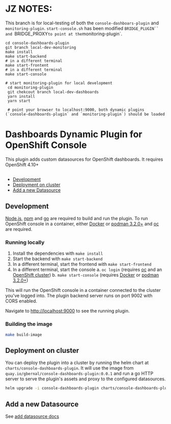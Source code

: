 # JZ NOTES: 
This branch is for local-testing of both the `console-dashboars-plugin` and `monitoring-plugin`. 
`start-console.sh` has been modified `BRIDGE_PLUGIN`` and `BRIDGE_PROXY` to point at the `monitoring-plugin`. 

```
cd console-dashboards-plugin
git branch local-dev-monitoring 
make install 
make start-backend 
# in a different terminal
make start-frontent 
# in a different terminal
make start-console

# start monitoring-plugin for local development
 cd monitoring-plugin
 git chekcout branch local-dev-dashboards
 yarn install
 yarn start 

 # point your browser to localhost:9000, both dynamic plugins (`console-dashboards-plugin` and `monitoring-plugin`) should be loaded
```




# Dashboards Dynamic Plugin for OpenShift Console

This plugin adds custom datasources for OpenShift dashboards. It requires OpenShift 4.10+

##

- [Development](#development)
- [Deployment on cluster](#deployment-on-cluster)
- [Add a new Datasource](#add-a-new-datasource)

## Development

[Node.js](https://nodejs.org/en/), [npm](https://www.npmjs.com/) and [go](https://go.dev/) are required
to build and run the plugin. To run OpenShift console in a container, either
[Docker](https://www.docker.com) or [podman 3.2.0+](https://podman.io) and
[oc](https://console.redhat.com/openshift/downloads) are required.

### Running locally

1. Install the dependencies with `make install`
2. Start the backend with `make start-backend`
3. In a different terminal, start the frontend with `make start-frontend`
4. In a different terminal, start the console
   a. `oc login` (requires [oc](https://console.redhat.com/openshift/downloads) and an [OpenShift cluster](https://console.redhat.com/openshift/create))
   b. `make start-console` (requires [Docker](https://www.docker.com) or [podman 3.2.0+](https://podman.io))

This will run the OpenShift console in a container connected to the cluster you've logged into. The plugin backend server
runs on port 9002 with CORS enabled.

Navigate to <http://localhost:9000> to see the running plugin.

### Building the image

```sh
make build-image
```

## Deployment on cluster

You can deploy the plugin into a cluster by running the helm chart at `charts/console-dashboards-plugin`.
It will use the image from `quay.io/gbernal/console-dashboards-plugin:0.0.1` and run a go HTTP server
to serve the plugin's assets and proxy to the configured datasources.

```sh
helm upgrade -i console-dashboards-plugin charts/console-dashboards-plugin -n console-dashboards --create-namespace
```

## Add a new Datasource

See [add datasource docs](docs/add-datasource.md)
